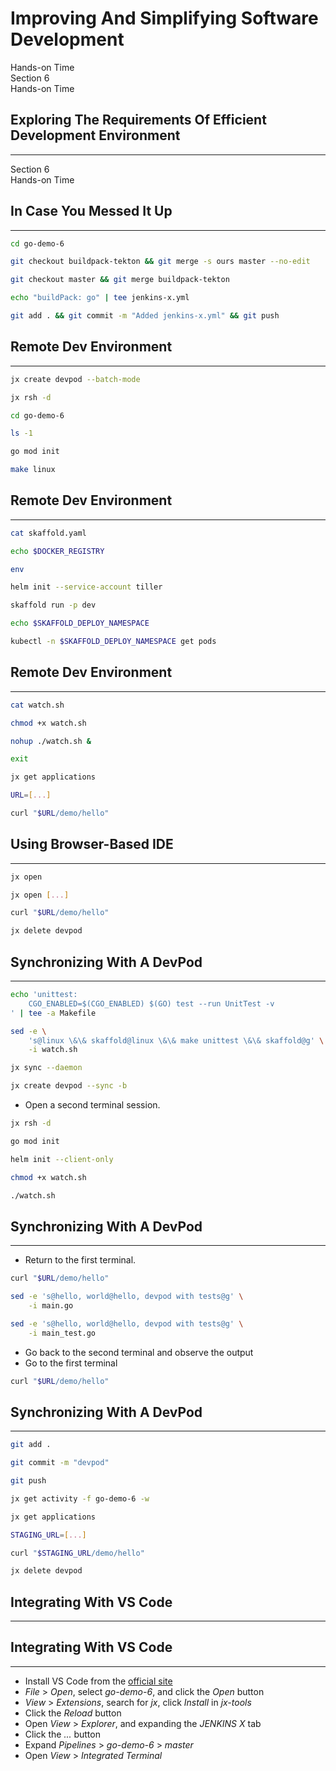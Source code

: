 <!-- .slide: class="center dark" -->
<!-- .slide: data-background="../img/background/hands-on.jpg" -->
# Improving And Simplifying Software Development

<div class="label">Hands-on Time</div>


<!-- .slide: class="dark" -->
<div class="eyebrow">Section 6</div>
<div class="label">Hands-on Time</div>

## Exploring The Requirements Of Efficient Development Environment

---


<!-- .slide: data-background="img/vs-code-jx.png" data-background-size="contain" -->


<!-- .slide: class="dark" -->
<div class="eyebrow">Section 6</div>
<div class="label">Hands-on Time</div>

## In Case You Messed It Up

---

```bash
cd go-demo-6

git checkout buildpack-tekton && git merge -s ours master --no-edit

git checkout master && git merge buildpack-tekton

echo "buildPack: go" | tee jenkins-x.yml

git add . && git commit -m "Added jenkins-x.yml" && git push
```


## Remote Dev Environment

---

```bash
jx create devpod --batch-mode

jx rsh -d

cd go-demo-6

ls -1

go mod init

make linux
```


## Remote Dev Environment

---

```bash
cat skaffold.yaml

echo $DOCKER_REGISTRY

env

helm init --service-account tiller

skaffold run -p dev

echo $SKAFFOLD_DEPLOY_NAMESPACE

kubectl -n $SKAFFOLD_DEPLOY_NAMESPACE get pods
```


## Remote Dev Environment

---

```bash
cat watch.sh

chmod +x watch.sh

nohup ./watch.sh &

exit

jx get applications

URL=[...]

curl "$URL/demo/hello"
```


<!-- .slide: data-background="img/devpod.png" data-background-size="contain" -->


## Using Browser-Based IDE

---

```bash
jx open

jx open [...]

curl "$URL/demo/hello"

jx delete devpod
```


<!-- .slide: data-background="img/devpod-theia.png" data-background-size="contain" -->


## Synchronizing With A DevPod

---

```bash
echo 'unittest: 
	CGO_ENABLED=$(CGO_ENABLED) $(GO) test --run UnitTest -v
' | tee -a Makefile

sed -e \
    's@linux \&\& skaffold@linux \&\& make unittest \&\& skaffold@g' \
    -i watch.sh

jx sync --daemon

jx create devpod --sync -b
```

* Open a second terminal session.

```bash
jx rsh -d

go mod init

helm init --client-only

chmod +x watch.sh

./watch.sh
```


## Synchronizing With A DevPod

---

* Return to the first terminal.

```bash
curl "$URL/demo/hello"

sed -e 's@hello, world@hello, devpod with tests@g' \
    -i main.go

sed -e 's@hello, world@hello, devpod with tests@g' \
    -i main_test.go
```

* Go back to the second terminal and observe the output
* Go to the first terminal

```bash
curl "$URL/demo/hello"
```


<!-- .slide: data-background="img/devpod-ksync.png" data-background-size="contain" -->


## Synchronizing With A DevPod

---

```bash
git add .

git commit -m "devpod"

git push

jx get activity -f go-demo-6 -w

jx get applications

STAGING_URL=[...]

curl "$STAGING_URL/demo/hello"

jx delete devpod
```


## Integrating With VS Code

---


<!-- .slide: data-background="img/vs-code-jx.png" data-background-size="contain" -->


## Integrating With VS Code

---

* Install VS Code from the [official site](https://code.visualstudio.com/)
* *File* > *Open*, select *go-demo-6*, and click the *Open* button
* *View* > *Extensions*, search for *jx*, click *Install* in *jx-tools*
* Click the *Reload* button
* Open *View* > *Explorer*, and expanding the *JENKINS X* tab
* Click the *...* button
* Expand *Pipelines* > *go-demo-6* > *master*
* Open *View* > *Integrated Terminal*
